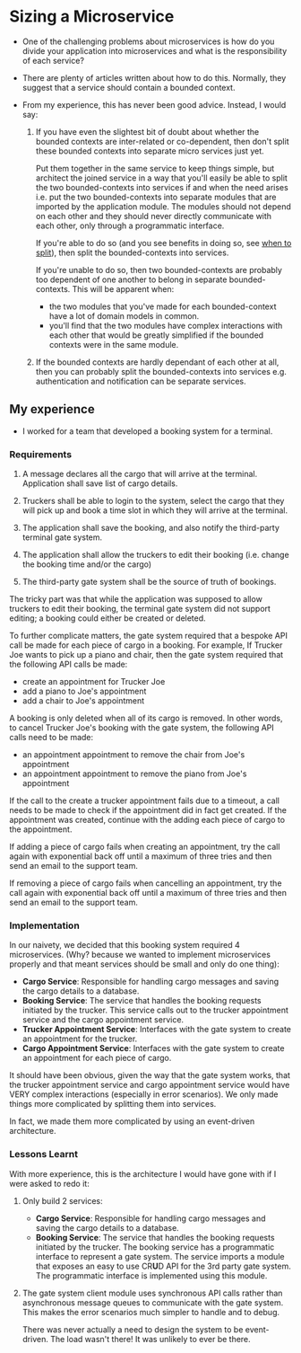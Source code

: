 # Sizing a Microservice

- One of the challenging problems about microservices is how do you divide your application into microservices and what is the responsibility of each service?
- There are plenty of articles written about how to do this. Normally, they suggest that a service should contain a bounded context. 
- From my experience, this has never been good advice. Instead, I would say:

	1. If you have even the slightest bit of doubt about whether the bounded contexts are inter-related or co-dependent, then don't split these bounded contexts into separate micro services just yet. 

        Put them together in the same service to keep things simple, but architect the joined service in a way that you'll easily be able to split the two bounded-contexts into services if and when the need arises i.e. put the two bounded-contexts into separate modules that are imported by the application module. The modules should not depend on each other and they should never directly communicate with each other, only through a programmatic interface.

	    If you're able to do so (and you see benefits in doing so, see [when to split](#when-to-split-bounded-contexts-in-to-multiple-services)), then split the bounded-contexts into services. 

	    If you're unable to do so, then two bounded-contexts are probably too dependent of one another to belong in separate bounded-contexts. This will be apparent when:
		    
		- the two modules that you've made for each bounded-context have a lot of domain models in common.
		- you'll find that the two modules have complex interactions with each other that would be greatly simplified if the bounded contexts were in the same module.

	1. If the bounded contexts are hardly dependant of each other at all, then you can probably split the bounded-contexts into services e.g. authentication and notification can be separate services.

## My experience

- I worked for a team that developed a booking system for a terminal.

### Requirements

1. A message declares all the cargo that will arrive at the terminal. Application shall save list of cargo details.
	
2. Truckers shall be able to login to the system, select the cargo that they will pick up and book a time slot in which they will arrive at the terminal.
	
3. The application shall save the booking, and also notify the third-party terminal gate system.
	
4. The application shall allow the truckers to edit their booking (i.e. change the booking time and/or the cargo)
	
5. The third-party gate system shall be the source of truth of bookings.

The tricky part was that while the application was supposed to allow truckers to edit their booking, the terminal gate system did not support editing; a booking could either be created or deleted.

To further complicate matters, the gate system required that a bespoke API call be made for each piece of cargo in a booking. For example, If Trucker Joe wants to pick up a piano and chair, then the gate system required that the following API calls be made:

- create an appointment for Trucker Joe
- add a piano to Joe's appointment
- add a chair to Joe's appointment

A booking is only deleted when all of its cargo is removed. In other words, to cancel Trucker Joe's booking with the gate system, the following API calls need to be made:

- an appointment  appointment to remove the chair from Joe's appointment
- an appointment  appointment to remove the piano from Joe's appointment

If the call to the create a trucker appointment fails due to a timeout, a call needs to be made to check if the appointment did in fact get created. If the appointment was created, continue with the adding each piece of cargo to the appointment.

If adding a piece of cargo fails when creating an appointment, try the call again with exponential back off until a maximum of three tries and then send an email to the support team.

If removing a piece of cargo fails when cancelling an appointment, try the call again with exponential back off until a maximum of three tries and then send an email to the support team.

### Implementation

In our naivety, we decided that this booking system required 4 microservices. (Why? because we wanted to implement microservices properly and that meant services should be small and only do one thing): 
	
- **Cargo Service**: Responsible for handling cargo messages and saving the cargo details to a database.
- **Booking Service**: The service that handles the booking requests initiated by the trucker. This service calls out to the trucker appointment service and the cargo appointment service.
- **Trucker Appointment Service**: Interfaces with the gate system to create an appointment for the trucker.
- **Cargo Appointment Service**: Interfaces with the gate system to create an appointment for each piece of cargo.

It should have been obvious, given the way that the gate system works, that the trucker appointment service and cargo appointment service would have VERY complex interactions (especially in error scenarios). We only made things more complicated by splitting them into services. 

In fact, we made them more complicated by using an event-driven architecture.

### Lessons Learnt

With more experience, this is the architecture I would have gone with if I were asked to redo it:

1. Only build 2 services:

	- **Cargo Service**: Responsible for handling cargo messages and saving the cargo details to a database.
	- **Booking Service**: The service that handles the booking requests initiated by the trucker. The booking service has a programmatic interface to represent a gate system. The service imports a module that exposes an easy to use CR**U**D API for the 3rd party gate system. The programmatic interface is implemented using this module.

2. The gate system client module uses synchronous API calls rather than asynchronous message queues to communicate with the gate system. This makes the error scenarios much simpler to handle and to debug. 

	There was never actually a need to design the system to be event-driven. The  load wasn't there! It was unlikely to ever be there.